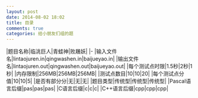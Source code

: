 ```yaml
---
layout: post
date: 2014-08-02 18:02
title: 目录
comments: true
categories: 给小朋友们组的题
---
```

|题目名称|临洮巨人|青蛙神|败屩妖|
|-
|输入文件名|lintaojuren.in|qingwashen.in|baijueyao.in|
|输出文件名|lintaojuren.out|qingwashen.out|baijueyao.out|
|每个测试点时限|1.5秒|2秒|1秒|
|内存限制|256MB|256MB|256MB|
|测试点数目|10|10|20|
|每个测试点分值|10|10|5|
|是否有部分分|无|无|无|
|题目类型|传统型|传统型|传统型|
|Pascal语言后缀|pas|pas|pas|
|C语言后缀|c|c|c|
|C++语言后缀|cpp|cpp|cpp|
